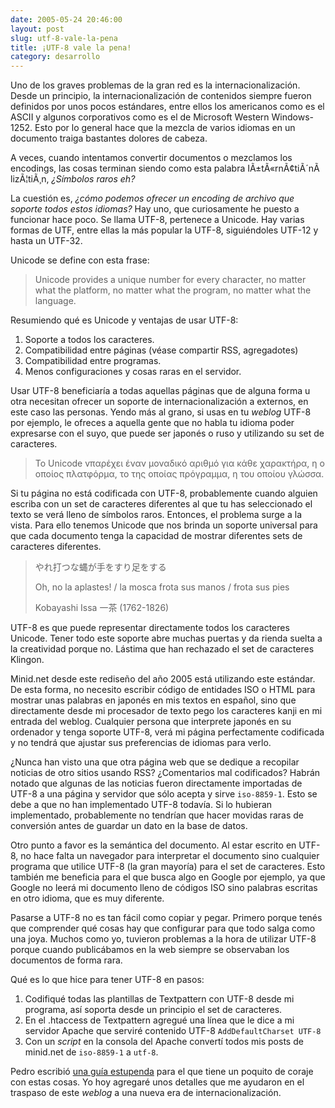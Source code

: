 ```yaml
---
date: 2005-05-24 20:46:00
layout: post
slug: utf-8-vale-la-pena
title: ¡UTF-8 vale la pena!
category: desarrollo
---
```


Uno de los graves problemas de la gran red es la internacionalización. Desde un principio, la internacionalización de contenidos siempre fueron definidos por unos pocos estándares, entre ellos los americanos como es el ASCII y algunos corporativos como es el de Microsoft Western Windows-1252. Esto por lo general hace que la mezcla de varios idiomas en un documento traiga bastantes dolores de cabeza.

A veces, cuando intentamos convertir documentos o mezclamos los encodings, las cosas terminan siendo como esta palabra IÃ±tÃ«rnÃ¢tiÃ´nÃ lizÃ¦tiÃ¸n, *¿Símbolos raros eh?*

La cuestión es, *¿cómo podemos ofrecer un encoding de archivo que soporte todos estos idiomas?* Hay uno, que curiosamente he puesto a funcionar hace poco. Se llama UTF-8, pertenece a Unicode. Hay varias formas de UTF, entre ellas la más popular la UTF-8, siguiéndoles UTF-12 y hasta un UTF-32.





Unicode se define con esta frase:

> Unicode provides a unique number for every character, no matter what the platform, no matter what the program, no matter what the language.

Resumiendo qué es Unicode y ventajas de usar UTF-8:


  1. Soporte a todos los caracteres.
  2. Compatibilidad entre páginas (véase compartir RSS, agregadotes)
  3. Compatibilidad entre programas.
  4. Menos configuraciones y cosas raras en el servidor.

Usar UTF-8 beneficiaría a todas aquellas páginas que de alguna forma u otra necesitan ofrecer un soporte de internacionalización a externos, en este caso las personas. Yendo más al grano, si usas en tu _weblog_ UTF-8 por ejemplo, le ofreces a aquella gente que no habla tu idioma poder expresarse con el suyo, que puede ser japonés o ruso y utilizando su set de caracteres.

> Το Unicode vπαρέχει έναν μοναδικό αριθμό για κάθε χαρακτήρα, η ο οποίος πλατφόρμα, το της οποίας πρόγραμμα, η του οποίου γλώσσα.

Si tu página no está codificada con UTF-8, probablemente cuando alguien escriba con un set de caracteres diferentes al que tu has seleccionado el texto se verá lleno de símbolos raros. Entonces, el problema surge a la vista. Para ello tenemos Unicode que nos brinda un soporte universal para que cada documento tenga la capacidad de mostrar diferentes sets de caracteres diferentes.

> やれ打つな蝿が手をすり足をする
>
> Oh, no la aplastes! / la mosca frota sus manos / frota sus pies
>
> Kobayashi Issa 一茶   (1762-1826)

UTF-8 es que puede representar directamente todos los caracteres Unicode. Tener todo este soporte abre muchas puertas y da rienda suelta a la creatividad porque no. Lástima que han rechazado el set de caracteres Klingon.

Minid.net desde este rediseño del año 2005 está utilizando este estándar. De esta forma, no necesito escribir código de entidades ISO o HTML para mostrar unas palabras en japonés en mis textos en español, sino que directamente desde mi procesador de texto pego los caracteres kanji en mi entrada del weblog. Cualquier persona que interprete japonés en su ordenador y tenga soporte UTF-8, verá mi página perfectamente codificada y no tendrá que ajustar sus preferencias de idiomas para verlo.

¿Nunca han visto una que otra página web que se dedique a recopilar noticias de otro sitios usando RSS? ¿Comentarios mal codificados? Habrán notado que algunas de las noticias fueron directamente importadas de UTF-8 a una página y servidor que sólo acepta y sirve `iso-8859-1`. Esto se debe a que no han implementado UTF-8 todavía. Si lo hubieran implementado, probablemente no tendrían que hacer movidas raras de conversión antes de guardar un dato en la base de datos.

Otro punto a favor es la semántica del documento. Al estar escrito en UTF-8, no hace falta un navegador para interpretar el documento sino cualquier programa que utilice UTF-8 (la gran mayoría) para el set de caracteres. Esto también me beneficia para el que busca algo en Google por ejemplo, ya que Google no leerá mi documento lleno de códigos ISO sino palabras escritas en otro idioma, que es muy diferente.

Pasarse a UTF-8 no es tan fácil como copiar y pegar. Primero porque tenés que comprender qué cosas hay que configurar para que todo salga como una joya. Muchos como yo, tuvieron problemas a la hora de utilizar UTF-8 porque cuando publicábamos en la web siempre se observaban los documentos de forma rara.

Qué es lo que hice para tener UTF-8 en pasos:

  1. Codifiqué todas las plantillas de Textpattern con UTF-8 desde mi programa, así soporta desde un principio el set de caracteres.
  2. En el .htaccess de Textpattern agregué una línea que le dice a mi servidor Apache que serviré contenido UTF-8 `AddDefaultCharset UTF-8`
  3. Con un _script_ en la consola del Apache convertí todos mis posts de minid.net de `iso-8859-1` a `utf-8`.

Pedro escribió [una guía estupenda](http://www.kusor.net/article/619/utf-8) para el que tiene un poquito de coraje con estas cosas. Yo hoy agregaré unos detalles que me ayudaron en el traspaso de este _weblog_ a una nueva era de internacionalización.
